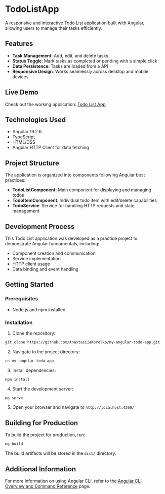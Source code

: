 # TodoListApp

A responsive and interactive Todo List application built with Angular, allowing users to manage their tasks efficiently.

## Features

- **Task Management**: Add, edit, and delete tasks
- **Status Toggle**: Mark tasks as completed or pending with a simple click
- **Data Persistence**: Tasks are loaded from a API
- **Responsive Design**: Works seamlessly across desktop and mobile devices

## Live Demo

Check out the working application: [Todo List App](https://anastasiiakorolko.github.io/my-angular-todo-app/)

## Technologies Used

- Angular 19.2.6
- TypeScript
- HTML/CSS
- Angular HTTP Client for data fetching

## Project Structure

The application is organized into components following Angular best practices:
- **TodoListComponent**: Main component for displaying and managing todos
- **TodoItemComponent**: Individual todo item with edit/delete capabilities
- **TodoService**: Service for handling HTTP requests and state management

## Development Process

This Todo List application was developed as a practice project to demonstrate Angular fundamentals, including:
- Component creation and communication
- Service implementation
- HTTP client usage
- Data binding and event handling

## Getting Started

### Prerequisites

- Node.js and npm installed

### Installation

1. Clone the repository:
```bash
git clone https://github.com/AnastasiiaKorolko/my-angular-todo-app.git
```

2. Navigate to the project directory:
```bash
cd my-angular-todo-app
```

3. Install dependencies:
```bash
npm install
```

4. Start the development server:
```bash
ng serve
```

5. Open your browser and navigate to `http://localhost:4200/`

## Building for Production

To build the project for production, run:

```bash
ng build
```

The build artifacts will be stored in the `dist/` directory.

## Additional Information

For more information on using Angular CLI, refer to the [Angular CLI Overview and Command Reference](https://angular.dev/tools/cli) page.
